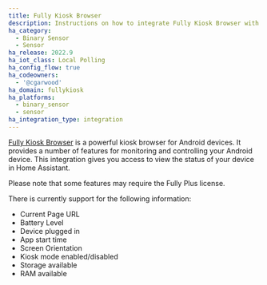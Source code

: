 ```yaml
---
title: Fully Kiosk Browser
description: Instructions on how to integrate Fully Kiosk Browser with Home Assistant
ha_category:
  - Binary Sensor
  - Sensor
ha_release: 2022.9
ha_iot_class: Local Polling
ha_config_flow: true
ha_codeowners:
  - '@cgarwood'
ha_domain: fullykiosk
ha_platforms:
  - binary_sensor
  - sensor
ha_integration_type: integration
---
```


[Fully Kiosk Browser](https://www.fully-kiosk.com) is a powerful kiosk browser for Android devices. It provides a number of features for monitoring and controlling your Android device. This integration gives you access to view the status of your device in Home Assistant.

Please note that some features may require the Fully Plus license.

There is currently support for the following information:

- Current Page URL
- Battery Level
- Device plugged in
- App start time
- Screen Orientation
- Kiosk mode enabled/disabled
- Storage available
- RAM available